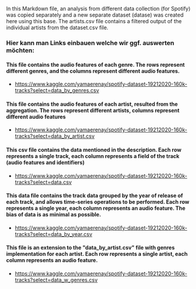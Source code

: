 In this Markdown file, an analysis from different data collection (for Spotify) was copied separately and a new separate dataset (datase) was created here using this base.
The artists.csv file contains a filtered output of the individual artists from the dataset.csv file.

### Hier kann man Links einbauen welche wir ggf. auswerten möchten:

#### This file contains the audio features of each genre. The rows represent different genres, and the columns represent different audio features.

- https://www.kaggle.com/yamaerenay/spotify-dataset-19212020-160k-tracks?select=data_by_genres.csv

#### This file contains the audio features of each artist, resulted from the aggregation. The rows represent different artists, columns represent different audio features

- https://www.kaggle.com/yamaerenay/spotify-dataset-19212020-160k-tracks?select=data_by_artist.csv

#### This csv file contains the data mentioned in the description. Each row represents a single track, each column represents a field of the track (audio features and identifiers)

- https://www.kaggle.com/yamaerenay/spotify-dataset-19212020-160k-tracks?select=data.csv

#### This data file contains the track data grouped by the year of release of each track, and allows time-series operations to be performed. Each row represents a single year, each column represents an audio feature. The bias of data is as minimal as possible.

- https://www.kaggle.com/yamaerenay/spotify-dataset-19212020-160k-tracks?select=data_by_year.csv

#### This file is an extension to the "data_by_artist.csv" file with genres implementation for each artist. Each row represents a single artist, each column represents an audio feature.

- https://www.kaggle.com/yamaerenay/spotify-dataset-19212020-160k-tracks?select=data_w_genres.csv
